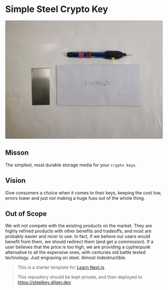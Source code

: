# Simple Steel Crypto Key
![](public/images/Steel-key.jpg)
## Misson 

The simplest, most durable storage media for your `crypto keys`.

## Vision

Give consumers a choice when it comes to their keys, keeping the cost low, errors lower and just not making a huge fuss out of the whole thing.

## Out of Scope

We will not compete with the existing products on the market. They are highly refined products with other benefits and tradeoffs, and most are probably easier and nicer to use. In fact, if we believe our users would benefit from them, we should redirect them (and get a commission). 
If a user believes that the price is too high, we are providing a cypherpunk alternative to all the expensive ones, with centuries old battle tested technology. Just engraving on steel. Almost indestructible.

> This is a starter template for [Learn Next.js](https://nextjs.org/learn).

> This repository should be kept private, and then deployed to https://steelkey.dilger.dev
